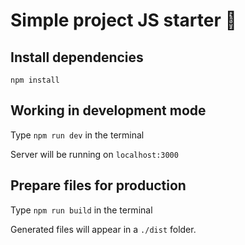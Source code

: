 # Simple project JS starter :rocket:

## Install dependencies
`npm install`

## Working in development mode
Type `npm run dev` in the terminal

Server will be running on `localhost:3000`

## Prepare files for production
Type `npm run build` in the terminal

Generated files will appear in a `./dist` folder.

